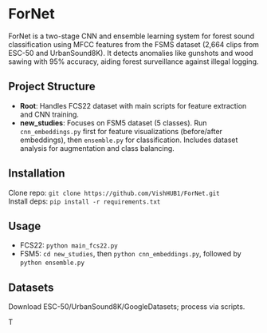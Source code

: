 # ForNet

ForNet is a two-stage CNN and ensemble learning system for forest sound classification using MFCC features from the FSMS dataset (2,664 clips from ESC-50 and UrbanSound8K). It detects anomalies like gunshots and wood sawing with 95% accuracy, aiding forest surveillance against illegal logging.

## Project Structure

- **Root**: Handles FCS22 dataset with main scripts for feature extraction and CNN training.
- **new_studies**: Focuses on FSM5 dataset (5 classes). Run `cnn_embeddings.py` first for feature visualizations (before/after embeddings), then `ensemble.py` for classification. Includes dataset analysis for augmentation and class balancing.

## Installation

Clone repo: `git clone https://github.com/VishHUB1/ForNet.git`  
Install deps: `pip install -r requirements.txt`

## Usage

- FCS22: `python main_fcs22.py`
- FSM5: `cd new_studies`, then `python cnn_embeddings.py`, followed by `python ensemble.py`

## Datasets

Download ESC-50/UrbanSound8K/GoogleDatasets; process via scripts.

T
